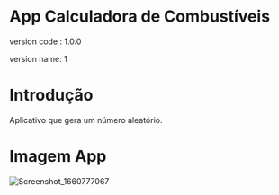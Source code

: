 # App Calculadora de Combustíveis
version code : 1.0.0

version name: 1

# Introdução
Aplicativo que gera um número aleatório.

# Imagem App
![Screenshot_1660777067](https://user-images.githubusercontent.com/43394727/185258068-126f016c-bdea-4fbb-b8db-a613a7dce2dc.png)
